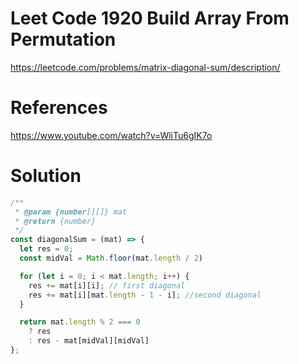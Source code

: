 # Leet Code 1920 Build Array From Permutation

https://leetcode.com/problems/matrix-diagonal-sum/description/
# References
https://www.youtube.com/watch?v=WliTu6gIK7o
# Solution

```javascript
/**
 * @param {number[][]} mat
 * @return {number}
 */
const diagonalSum = (mat) => {
  let res = 0;
  const midVal = Math.floor(mat.length / 2)

  for (let i = 0; i < mat.length; i++) {
    res += mat[i][i]; // first diagonal
    res += mat[i][mat.length - 1 - i]; //second diagonal
  }

  return mat.length % 2 === 0
    ? res
    : res - mat[midVal][midVal]
};
```
